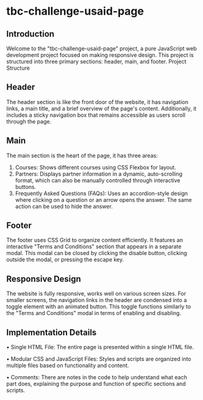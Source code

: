 # tbc-challenge-usaid-page

Introduction
------------
Welcome to the "tbc-challenge-usaid-page" project, a pure JavaScript web development project focused on making responsive design. This project is structured into three primary sections: header, main, and footer.
Project Structure

Header
------
The header section is like the front door of the website, it has navigation links, a main title, and a brief overview of the page's content. Additionally, it includes a sticky navigation box that remains accessible as users scroll through the page.

Main
-----
The main section is the heart of the page, it has three areas:
1.	Courses: Shows different courses using CSS Flexbox for layout.
2.	Partners: Displays partner information in a dynamic, auto-scrolling format, which can also be manually controlled through interactive buttons.
3.	Frequently Asked Questions (FAQs): Uses an accordion-style design where clicking on a question or an arrow opens the answer. The same action can be used to hide the answer.

Footer
------
The footer uses CSS Grid to organize content efficiently. It features an interactive "Terms and Conditions" section that appears in a separate modal. This modal can be closed by clicking the disable button, clicking outside the modal, or pressing the escape key.

Responsive Design
------------------
The website is fully responsive, works well on various screen sizes. For smaller screens, the navigation links in the header are condensed into a toggle element with an animated button. This toggle functions similarly to the "Terms and Conditions" modal in terms of enabling and disabling.

Implementation Details
-------------------------
•	Single HTML File: The entire page is presented within a single HTML file.

•	Modular CSS and JavaScript Files: Styles and scripts are organized into multiple files based on functionality and content.

•	Comments: There are notes in the code to help understand what each part does, explaining the purpose and function of specific sections and scripts.


